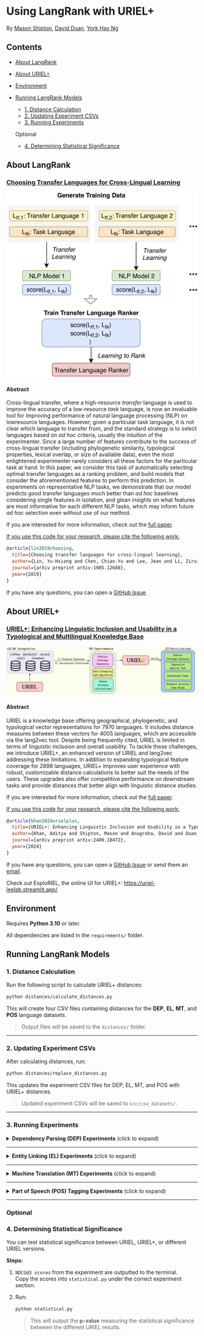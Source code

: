 # Using LangRank with URIEL+

By [Mason Shipton](https://github.com/Masonshipton25), [David Duan](https://github.com/davidduan12), [York Hay Ng](https://github.com/Swithord)

## Contents

- [About LangRank](#about-langrank)
- [About URIEL+](#about-uriel)
- [Environment](#environment)
- [Running LangRank Models](#running-langrank-models)
  - [1. Distance Calculation](#1-distance-calculation)
  - [2. Updating Experiment CSVs](#2-updating-experiment-csvs)
  - [3. Running Experiments](#3-running-experiments)
  
  Optional

  - [4. Determining Statistical Significance](#4-determining-statistical-significance)

## About LangRank

### [Choosing Transfer Languages for Cross-Lingual Learning](https://aclanthology.org/P19-1301/)

![Workflow of learning to select the transfer languages for an NLP task](./logos/langrank_logo.png)

#### Abstract
Cross-lingual transfer, where a high-resource *transfer* language is used to improve the accuracy of a low-resource *task* language, is now an invaluable tool for improving performance of natural language processing (NLP) on lowresource languages. However, given a particular task language, it is not clear *which* language to transfer from, and the standard strategy is to select languages based on *ad hoc* criteria, usually the intuition of the experimenter. Since a large number of features contribute to the success of cross-lingual transfer (including phylogenetic similarity, typological properties, lexical overlap, or size of available data), even the most enlightened experimenter rarely considers all these factors for the particular task at hand. In this paper, we consider this task of automatically selecting optimal transfer languages as a ranking problem, and build models that consider the aforementioned features to perform this prediction. In experiments on representative NLP tasks, we demonstrate that our model predicts good transfer languages much better than *ad hoc* baselines considering single features in isolation, and glean insights on what features are most informative for each different NLP tasks, which may inform future *ad hoc* selection even without use of our method.

If you are interested for more information, check out the [full paper](https://aclanthology.org/P19-1301/).

<u>If you use this code for your research, please cite the following work:</u>

```bibtex
@article{lin2019choosing,
  title={Choosing transfer languages for cross-lingual learning},
  author={Lin, Yu-Hsiang and Chen, Chian-Yu and Lee, Jean and Li, Zirui and Zhang, Yuyan and Xia, Mengzhou and Rijhwani, Shruti and He, Junxian and Zhang, Zhisong and Ma, Xuezhe and others},
  journal={arXiv preprint arXiv:1905.12688},
  year={2019}
}
```

If you have any questions, you can open a [GitHub Issue](https://github.com/neulab/langrank/issues).


## About URIEL+

### [URIEL+: Enhancing Linguistic Inclusion and Usability in a Typological and Multilingual Knowledge Base](https://arxiv.org/abs/2409.18472)

![knowledge base for natural language processing](./logos/urielplus_logo.png)

#### Abstract
URIEL is a knowledge base offering geographical, phylogenetic, and typological vector representations for 7970 languages. It includes distance measures between these vectors for 4005 languages, which are accessible via the lang2vec tool. Despite being frequently cited, URIEL is limited in terms of linguistic inclusion and overall usability. To tackle these challenges, we introduce URIEL+, an enhanced version of URIEL and lang2vec addressing these limitations. In addition to expanding typological feature coverage for 2898 languages, URIEL+ improves user experience with robust, customizable distance calculations to better suit the needs of the users. These upgrades also offer competitive performance on downstream tasks and provide distances that better align with linguistic distance studies.

If you are interested for more information, check out the [full paper](https://aclanthology.org/2025.coling-main.463/).

<u>If you use this code for your research, please cite the following work:</u>

```bibtex
@article{khan2024urielplus,
  title={URIEL+: Enhancing Linguistic Inclusion and Usability in a Typological and Multilingual Knowledge Base},
  author={Khan, Aditya and Shipton, Mason and Anugraha, David and Duan, Kaiyao and Hoang, Phuong H. and Khiu, Eric and Doğruöz, A. Seza and Lee, En-Shiun Annie},
  journal={arXiv preprint arXiv:2409.18472},
  year={2024}
}
```

If you have any questions, you can open a [GitHub Issue](https://github.com/Masonshipton25/URIELPlus/issues) or send them an [email](mailto:masonshipton25@gmail.com).

Check out ExploRIEL, the online UI for URIEL+: https://uriel-leelab.streamlit.app/ 


## Environment

Requires **Python 3.10** or later.

All dependencies are listed in the `requirements/` folder.


## Running LangRank Models

### 1. Distance Calculation

Run the following script to calculate URIEL+ distances:

```bash
python distances/calculate_distances.py
```

This will create four CSV files containing distances for the **DEP**, **EL**, **MT**, and **POS** language datasets.

> Output files will be saved to the `distances/` folder.

---


### 2. Updating Experiment CSVs

After calculating distances, run:

```bash
python distances/replace_distances.py
```

This updates the experiment CSV files for DEP, EL, MT, and POS with URIEL+ distances.

> Updated experiment CSVs will be saved to `src/csv_datasets/`.

---

### 3. Running Experiments

<details>
<summary><strong>Dependency Parsing (DEP) Experiments</strong> (click to expand)</summary>

- **LangRank (all)**
  ```bash
  python src/langrank_models/dep.py --mode all
  ```

- **LangRank (lang feats)**
  ```bash
  python src/langrank_models/dep.py --mode lang
  ```

</details>

---

<details>
<summary><strong>Entity Linking (EL) Experiments</strong> (click to expand)</summary>

- **LangRank (all)**
  ```bash
  python src/langrank_models/el.py --mode all
  ```

- **LangRank (lang feats)**
  ```bash
  python src/langrank_models/el.py --mode lang
  ```

</details>

---

<details>
<summary><strong>Machine Translation (MT) Experiments</strong> (click to expand)</summary>

- **LangRank (all)**
  ```bash
  python src/langrank_models/mt.py --mode all
  ```

- **LangRank (lang feats)**
  ```bash
  python src/langrank_models/mt.py --mode lang
  ```

</details>

---

<details>
<summary><strong>Part of Speech (POS) Tagging Experiments</strong> (click to expand)</summary>

- **LangRank (all)**
  ```bash
  python src/langrank_models/pos.py --mode all
  ```

- **LangRank (lang feats)**
  ```bash
  python src/langrank_models/pos.py --mode lang
  ```

</details>

---

### Optional

### 4. Determining Statistical Significance

You can test statistical significance between URIEL, URIEL+, or different URIEL versions.

**Steps:**

1. `NDCG@3 scores` from the experiment are outputted to the terminal.  
   Copy the scores into `statistical.py` under the correct experiment section.

2. Run:
   ```bash
   python statistical.py
   ```
   > This will output the **p-value** measuring the statistical significance between the different URIEL results.

